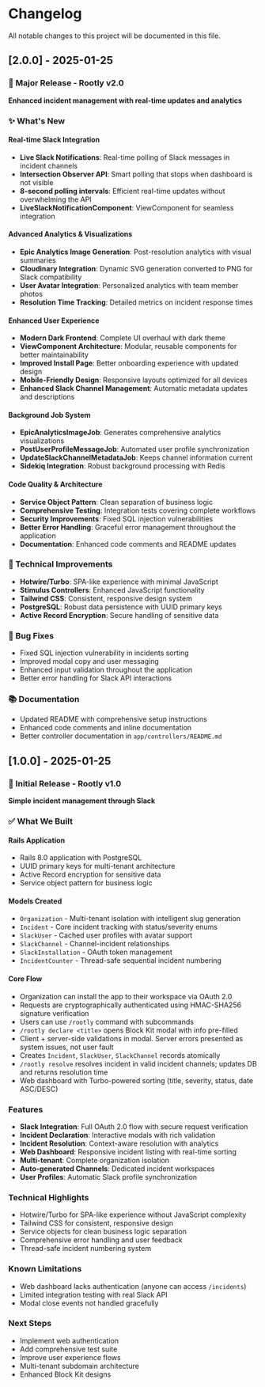 # Changelog

All notable changes to this project will be documented in this file.

## [2.0.0] - 2025-01-25

### 🚀 Major Release - Rootly v2.0

**Enhanced incident management with real-time updates and analytics**

### ✨ What's New

#### Real-time Slack Integration
- **Live Slack Notifications**: Real-time polling of Slack messages in incident channels
- **Intersection Observer API**: Smart polling that stops when dashboard is not visible
- **8-second polling intervals**: Efficient real-time updates without overwhelming the API
- **LiveSlackNotificationComponent**: ViewComponent for seamless integration

#### Advanced Analytics & Visualizations
- **Epic Analytics Image Generation**: Post-resolution analytics with visual summaries
- **Cloudinary Integration**: Dynamic SVG generation converted to PNG for Slack compatibility
- **User Avatar Integration**: Personalized analytics with team member photos
- **Resolution Time Tracking**: Detailed metrics on incident response times

#### Enhanced User Experience
- **Modern Dark Frontend**: Complete UI overhaul with dark theme
- **ViewComponent Architecture**: Modular, reusable components for better maintainability
- **Improved Install Page**: Better onboarding experience with updated design
- **Mobile-Friendly Design**: Responsive layouts optimized for all devices
- **Enhanced Slack Channel Management**: Automatic metadata updates and descriptions

#### Background Job System
- **EpicAnalyticsImageJob**: Generates comprehensive analytics visualizations
- **PostUserProfileMessageJob**: Automated user profile synchronization
- **UpdateSlackChannelMetadataJob**: Keeps channel information current
- **Sidekiq Integration**: Robust background processing with Redis

#### Code Quality & Architecture
- **Service Object Pattern**: Clean separation of business logic
- **Comprehensive Testing**: Integration tests covering complete workflows
- **Security Improvements**: Fixed SQL injection vulnerabilities
- **Better Error Handling**: Graceful error management throughout the application
- **Documentation**: Enhanced code comments and README updates

### 🔧 Technical Improvements
- **Hotwire/Turbo**: SPA-like experience with minimal JavaScript
- **Stimulus Controllers**: Enhanced JavaScript functionality
- **Tailwind CSS**: Consistent, responsive design system
- **PostgreSQL**: Robust data persistence with UUID primary keys
- **Active Record Encryption**: Secure handling of sensitive data

### 🐛 Bug Fixes
- Fixed SQL injection vulnerability in incidents sorting
- Improved modal copy and user messaging
- Enhanced input validation throughout the application
- Better error handling for Slack API interactions

### 📚 Documentation
- Updated README with comprehensive setup instructions
- Enhanced code comments and inline documentation
- Better controller documentation in `app/controllers/README.md`

## [1.0.0] - 2025-01-25

### 🚨 Initial Release - Rootly v1.0

**Simple incident management through Slack**

### ✅ What We Built

#### Rails Application
- Rails 8.0 application with PostgreSQL
- UUID primary keys for multi-tenant architecture
- Active Record encryption for sensitive data
- Service object pattern for business logic

#### Models Created
- `Organization` - Multi-tenant isolation with intelligent slug generation
- `Incident` - Core incident tracking with status/severity enums  
- `SlackUser` - Cached user profiles with avatar support
- `SlackChannel` - Channel-incident relationships
- `SlackInstallation` - OAuth token management
- `IncidentCounter` - Thread-safe sequential incident numbering

#### Core Flow
- Organization can install the app to their workspace via OAuth 2.0
- Requests are cryptographically authenticated using HMAC-SHA256 signature verification
- Users can use `/rootly` command with subcommands
- `/rootly declare <title>` opens Block Kit modal with info pre-filled
- Client + server-side validations in modal. Server errors presented as system issues, not user fault
- Creates `Incident`, `SlackUser`, `SlackChannel` records atomically
- `/rootly resolve` resolves incident in valid incident channels; updates DB and returns resolution time
- Web dashboard with Turbo-powered sorting (title, severity, status, date ASC/DESC)

### Features
- **Slack Integration**: Full OAuth 2.0 flow with secure request verification
- **Incident Declaration**: Interactive modals with rich validation
- **Incident Resolution**: Context-aware resolution with analytics
- **Web Dashboard**: Responsive incident listing with real-time sorting
- **Multi-tenant**: Complete organization isolation
- **Auto-generated Channels**: Dedicated incident workspaces
- **User Profiles**: Automatic Slack profile synchronization

### Technical Highlights
- Hotwire/Turbo for SPA-like experience without JavaScript complexity
- Tailwind CSS for consistent, responsive design
- Service objects for clean business logic separation
- Comprehensive error handling and user feedback
- Thread-safe incident numbering system

### Known Limitations
- Web dashboard lacks authentication (anyone can access `/incidents`)
- Limited integration testing with real Slack API
- Modal close events not handled gracefully

### Next Steps
- Implement web authentication
- Add comprehensive test suite
- Improve user experience flows
- Multi-tenant subdomain architecture
- Enhanced Block Kit designs
